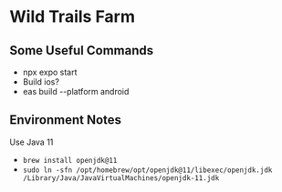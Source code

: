 # Wild Trails Farm

## Some Useful Commands
- npx expo start
- Build ios?
- eas build --platform android

## Environment Notes
Use Java 11
- `brew install openjdk@11`
- `sudo ln -sfn /opt/homebrew/opt/openjdk@11/libexec/openjdk.jdk /Library/Java/JavaVirtualMachines/openjdk-11.jdk`